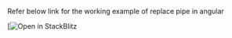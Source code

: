 Refer below link for the working example of replace pipe in angular

[![Open in StackBlitz](https://stackblitz.com/edit/angular-vrqfer?file=src%2Fmain.ts,src%2Findex.html)
